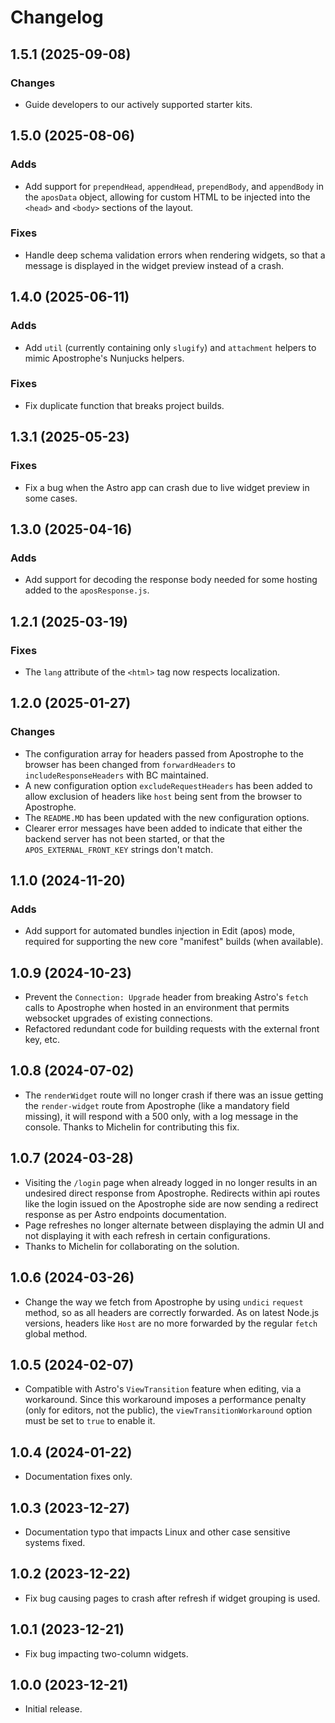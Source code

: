 # Changelog

## 1.5.1 (2025-09-08)

### Changes

* Guide developers to our actively supported starter kits.

## 1.5.0 (2025-08-06)

### Adds

* Add support for `prependHead`, `appendHead`, `prependBody`, and `appendBody` in the `aposData` object, allowing for custom HTML to be injected into the `<head>` and `<body>` sections of the layout.

### Fixes

* Handle deep schema validation errors when rendering widgets, so that a message is displayed in the widget preview instead of a crash.

## 1.4.0 (2025-06-11)

### Adds

* Add `util` (currently containing only `slugify`) and `attachment` helpers to mimic Apostrophe's Nunjucks helpers.

### Fixes

* Fix duplicate function that breaks project builds.

## 1.3.1 (2025-05-23)

### Fixes

* Fix a bug when the Astro app can crash due to live widget preview in some cases.

## 1.3.0 (2025-04-16)

### Adds

* Add support for decoding the response body needed for some hosting added to the `aposResponse.js`.

## 1.2.1 (2025-03-19)

### Fixes

* The `lang` attribute of the `<html>` tag now respects localization.

## 1.2.0 (2025-01-27)

### Changes

* The configuration array for headers passed from Apostrophe to the browser has been changed from `forwardHeaders` to `includeResponseHeaders` with BC maintained.
* A new configuration option `excludeRequestHeaders` has been added to allow exclusion of headers like `host` being sent from the browser to Apostrophe.
* The `README.MD` has been updated with the new configuration options.
* Clearer error messages have been added to indicate that either the backend server has not been started, or that the `APOS_EXTERNAL_FRONT_KEY` strings don't match.

## 1.1.0 (2024-11-20)

### Adds

* Add support for automated bundles injection in Edit (apos) mode, required for supporting the new core "manifest" builds (when available).

## 1.0.9 (2024-10-23)

* Prevent the `Connection: Upgrade` header from breaking Astro's `fetch` calls to Apostrophe when hosted in an environment that permits websocket upgrades of existing connections.
* Refactored redundant code for building requests with the external front key, etc.

## 1.0.8 (2024-07-02)

* The `renderWidget` route will no longer crash if there was an issue getting the `render-widget` route from Apostrophe (like a mandatory field missing), it will respond with a 500 only, with a log message in the console. Thanks to Michelin for contributing this fix.

## 1.0.7 (2024-03-28)

* Visiting the `/login` page when already logged in no longer results in
an undesired direct response from Apostrophe. Redirects within api routes like the login issued
on the Apostrophe side are now sending a redirect response as per Astro endpoints documentation.
* Page refreshes no longer alternate between displaying the admin UI and not displaying it
with each refresh in certain configurations.
* Thanks to Michelin for collaborating on the solution.

## 1.0.6 (2024-03-26)

* Change the way we fetch from Apostrophe by using `undici` `request` method, so as all headers are correctly forwarded. As on latest Node.js versions, headers like `Host` are no more forwarded by the regular `fetch` global method.

## 1.0.5 (2024-02-07)

* Compatible with Astro's `ViewTransition` feature when editing, via
a workaround. Since this workaround imposes a performance penalty
(only for editors, not the public), the `viewTransitionWorkaround`
option must be set to `true` to enable it.

## 1.0.4 (2024-01-22)

* Documentation fixes only.

## 1.0.3 (2023-12-27)

* Documentation typo that impacts Linux and other case sensitive systems fixed.

## 1.0.2 (2023-12-22)

* Fix bug causing pages to crash after refresh if widget
grouping is used.

## 1.0.1 (2023-12-21)

* Fix bug impacting two-column widgets.

## 1.0.0 (2023-12-21)

* Initial release.
